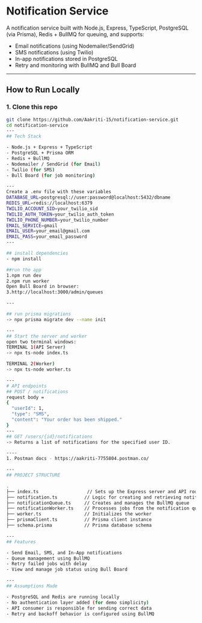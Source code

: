 # Notification Service

A notification service built with Node.js, Express, TypeScript, PostgreSQL (via Prisma), Redis + BullMQ for queuing, and supports:
- Email notifications (using Nodemailer/SendGrid)
- SMS notifications (using Twilio)
- In-app notifications stored in PostgreSQL
- Retry and monitoring with BullMQ and Bull Board

---
## How to Run Locally

### 1. Clone this repo
```bash
git clone https://github.com/Aakriti-15/notification-service.git
cd notification-service
---
## Tech Stack

- Node.js + Express + TypeScript
- PostgreSQL + Prisma ORM
- Redis + BullMQ
- Nodemailer / SendGrid (for Email)
- Twilio (for SMS)
- Bull Board (for job monitoring)

---
Create a .env file with these variables
DATABASE_URL=postgresql://user:password@localhost:5432/dbname
REDIS_URL=redis://localhost:6379
TWILIO_ACCOUNT_SID=your_twilio_sid
TWILIO_AUTH_TOKEN=your_twilio_auth_token
TWILIO_PHONE_NUMBER=your_twilio_number
EMAIL_SERVICE=gmail
EMAIL_USER=your_email@gmail.com
EMAIL_PASS=your_email_password
---

## install dependencies
- npm install

##run the app
1.npm run dev
2.npm run worker
Open Bull Board in browser:
3.http://localhost:3000/admin/queues

---

## run prisma migrations
-> npx prisma migrate dev --name init

---
## Start the server and worker
open two terminal windows:
TERMINAL 1(API Server)
-> npx ts-node index.ts

TERMINAL 2(Worker)
-> npx ts-node worker.ts

---
# API endpoints
## POST / notifications
request body =
{
  "userId": 1,
  "type": "SMS",
  "content": "Your order has been shipped."
}
---
## GET /users/{id}/notifications
-> Returns a list of notifications for the specified user ID.

----
1. Postman docs - https://aakriti-7755804.postman.co/

---
## PROJECT STRUCTURE

.
├── index.ts                  // Sets up the Express server and API routes
├── notification.ts          // Logic for creating and retrieving notifications
├── notificationQueue.ts     // Creates and manages the BullMQ queue
├── notificationWorker.ts    // Processes jobs from the notification queue
├── worker.ts                // Initializes the worker
├── prismaClient.ts          // Prisma client instance
├── schema.prisma            // Prisma database schema

---
## Features

- Send Email, SMS, and In-App notifications
- Queue management using BullMQ
- Retry failed jobs with delay
- View and manage job status using Bull Board

---
## Assumptions Made

- PostgreSQL and Redis are running locally
- No authentication layer added (for demo simplicity)
- API consumer is responsible for sending correct data
- Retry and backoff behavior is configured using BullMQ

